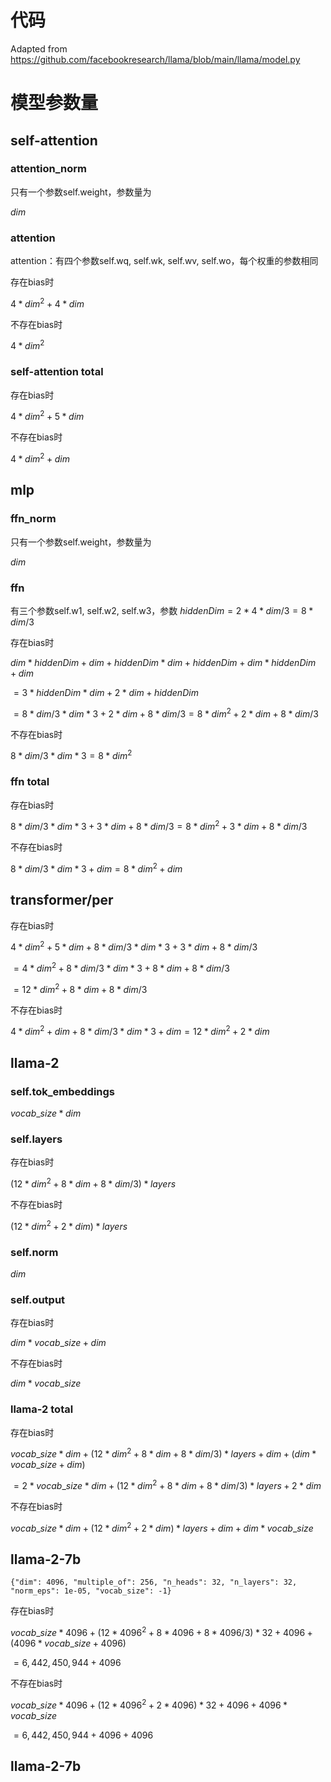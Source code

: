 # 代码
Adapted from https://github.com/facebookresearch/llama/blob/main/llama/model.py

# 模型参数量
## self-attention
### attention_norm
只有一个参数self.weight，参数量为 

$dim$
### attention
attention：有四个参数self.wq, self.wk, self.wv, self.wo，每个权重的参数相同

存在bias时  

$`4*dim^2+4*dim`$  

不存在bias时 

$`4*dim^2`$ 

### self-attention total
存在bias时 

$`4*dim^2+5*dim`$ 

不存在bias时 

$`4*dim^2+dim`$
## mlp
### ffn_norm
只有一个参数self.weight，参数量为

 $dim$
### ffn
有三个参数self.w1, self.w2, self.w3，参数 $`hiddenDim=2*4*dim/3=8*dim/3`$ 

存在bias时 

$`dim * hiddenDim + dim + hiddenDim * dim + hiddenDim + dim * hiddenDim + dim`$

$` = 3*hiddenDim*dim + 2*dim + hiddenDim`$

$` = 8*dim/3 * dim *3+ 2*dim + 8*dim/3 = 8*dim^2 + 2*dim + 8*dim/3`$

不存在bias时 

$` 8*dim/3 * dim * 3 = 8*dim^2`$

### ffn total
存在bias时 

$`8*dim/3 * dim * 3 + 3*dim + 8*dim/3 = 8*dim^2 + 3*dim + 8*dim/3`$

不存在bias时 

$` 8*dim/3 * dim * 3 + dim = 8*dim^2 + dim `$

## transformer/per
存在bias时 

$`4*dim^2+5*dim + 8*dim/3 * dim * 3 + 3*dim + 8*dim/3`$

$`= 4*dim^2+8*dim/3*dim*3+8*dim + 8*dim/3`$ 

$`= 12*dim^2 +8*dim + 8*dim/3`$

不存在bias时 

$` 4*dim^2+dim + 8*dim/3 * dim * 3 + dim = 12*dim^2+2*dim `$

## llama-2
### self.tok_embeddings

$`vocab\_size*dim`$

### self.layers
存在bias时

$`(12*dim^2 +8*dim + 8*dim/3) * layers`$

不存在bias时 

$`(12*dim^2+2*dim) * layers`$

### self.norm

$dim$

### self.output
存在bias时

$`dim*vocab\_size + dim`$

不存在bias时 

$`dim*vocab\_size`$

### llama-2 total

存在bias时

$`vocab\_size*dim + (12*dim^2 +8*dim + 8*dim/3) * layers + dim+(dim*vocab\_size + dim)`$

$`=2*vocab\_size*dim + (12*dim^2 +8*dim + 8*dim/3) * layers + 2*dim`$

不存在bias时 

$`vocab\_size*dim + (12*dim^2+2*dim) * layers + dim+dim*vocab\_size`$

## llama-2-7b
```
{"dim": 4096, "multiple_of": 256, "n_heads": 32, "n_layers": 32, "norm_eps": 1e-05, "vocab_size": -1}
```
存在bias时

$`vocab\_size*4096 + (12*4096^2 +8*4096 + 8*4096/3) * 32 + 4096+(4096*vocab\_size + 4096)`$

$`=6,442,450,944+4096`$

不存在bias时 

$`vocab\_size*4096 + (12*4096^2+2*4096) * 32 + 4096+4096*vocab\_size`$

$`=6,442,450,944+4096+4096`$

## llama-2-7b